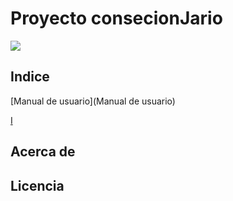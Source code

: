 

# Proyecto consecionJario
<img src="https://user-images.githubusercontent.com/73592097/118132364-87b4d000-b3f7-11eb-8e28-f9abd13bd7f4.png"> 

## Indice

[Manual de usuario](Manual de usuario)

<a href="https://github.com/anfari/ConcesionJArio/wiki/Manual-de-usuario">I</a>

## Acerca de 
## Licencia

